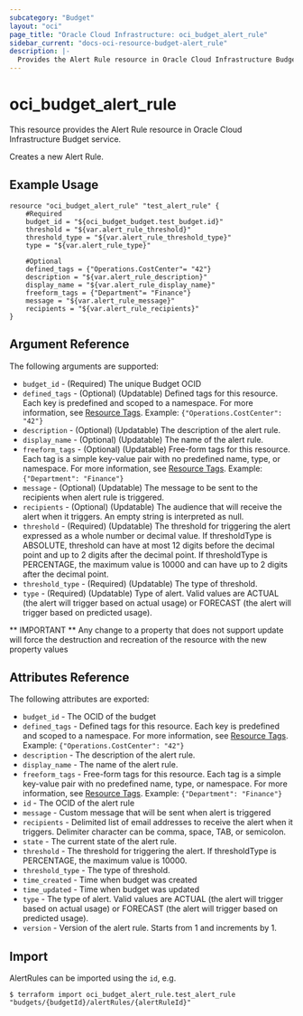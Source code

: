 ```yaml
---
subcategory: "Budget"
layout: "oci"
page_title: "Oracle Cloud Infrastructure: oci_budget_alert_rule"
sidebar_current: "docs-oci-resource-budget-alert_rule"
description: |-
  Provides the Alert Rule resource in Oracle Cloud Infrastructure Budget service
---
```


# oci_budget_alert_rule
This resource provides the Alert Rule resource in Oracle Cloud Infrastructure Budget service.

Creates a new Alert Rule.


## Example Usage

```hcl
resource "oci_budget_alert_rule" "test_alert_rule" {
	#Required
	budget_id = "${oci_budget_budget.test_budget.id}"
	threshold = "${var.alert_rule_threshold}"
	threshold_type = "${var.alert_rule_threshold_type}"
	type = "${var.alert_rule_type}"

	#Optional
	defined_tags = {"Operations.CostCenter"= "42"}
	description = "${var.alert_rule_description}"
	display_name = "${var.alert_rule_display_name}"
	freeform_tags = {"Department"= "Finance"}
	message = "${var.alert_rule_message}"
	recipients = "${var.alert_rule_recipients}"
}
```

## Argument Reference

The following arguments are supported:

* `budget_id` - (Required) The unique Budget OCID
* `defined_tags` - (Optional) (Updatable) Defined tags for this resource. Each key is predefined and scoped to a namespace. For more information, see [Resource Tags](https://docs.cloud.oracle.com/iaas/Content/General/Concepts/resourcetags.htm).  Example: `{"Operations.CostCenter": "42"}` 
* `description` - (Optional) (Updatable) The description of the alert rule.
* `display_name` - (Optional) (Updatable) The name of the alert rule.
* `freeform_tags` - (Optional) (Updatable) Free-form tags for this resource. Each tag is a simple key-value pair with no predefined name, type, or namespace. For more information, see [Resource Tags](https://docs.cloud.oracle.com/iaas/Content/General/Concepts/resourcetags.htm).  Example: `{"Department": "Finance"}` 
* `message` - (Optional) (Updatable) The message to be sent to the recipients when alert rule is triggered.
* `recipients` - (Optional) (Updatable) The audience that will receive the alert when it triggers. An empty string is interpreted as null.
* `threshold` - (Required) (Updatable) The threshold for triggering the alert expressed as a whole number or decimal value. If thresholdType is ABSOLUTE, threshold can have at most 12 digits before the decimal point and up to 2 digits after the decimal point. If thresholdType is PERCENTAGE, the maximum value is 10000 and can have up to 2 digits after the decimal point. 
* `threshold_type` - (Required) (Updatable) The type of threshold.
* `type` - (Required) (Updatable) Type of alert. Valid values are ACTUAL (the alert will trigger based on actual usage) or FORECAST (the alert will trigger based on predicted usage). 


** IMPORTANT **
Any change to a property that does not support update will force the destruction and recreation of the resource with the new property values

## Attributes Reference

The following attributes are exported:

* `budget_id` - The OCID of the budget
* `defined_tags` - Defined tags for this resource. Each key is predefined and scoped to a namespace. For more information, see [Resource Tags](https://docs.cloud.oracle.com/iaas/Content/General/Concepts/resourcetags.htm).  Example: `{"Operations.CostCenter": "42"}` 
* `description` - The description of the alert rule.
* `display_name` - The name of the alert rule.
* `freeform_tags` - Free-form tags for this resource. Each tag is a simple key-value pair with no predefined name, type, or namespace. For more information, see [Resource Tags](https://docs.cloud.oracle.com/iaas/Content/General/Concepts/resourcetags.htm).  Example: `{"Department": "Finance"}` 
* `id` - The OCID of the alert rule
* `message` - Custom message that will be sent when alert is triggered
* `recipients` - Delimited list of email addresses to receive the alert when it triggers. Delimiter character can be comma, space, TAB, or semicolon. 
* `state` - The current state of the alert rule.
* `threshold` - The threshold for triggering the alert. If thresholdType is PERCENTAGE, the maximum value is 10000. 
* `threshold_type` - The type of threshold.
* `time_created` - Time when budget was created
* `time_updated` - Time when budget was updated
* `type` - The type of alert. Valid values are ACTUAL (the alert will trigger based on actual usage) or FORECAST (the alert will trigger based on predicted usage). 
* `version` - Version of the alert rule. Starts from 1 and increments by 1.

## Import

AlertRules can be imported using the `id`, e.g.

```
$ terraform import oci_budget_alert_rule.test_alert_rule "budgets/{budgetId}/alertRules/{alertRuleId}" 
```

